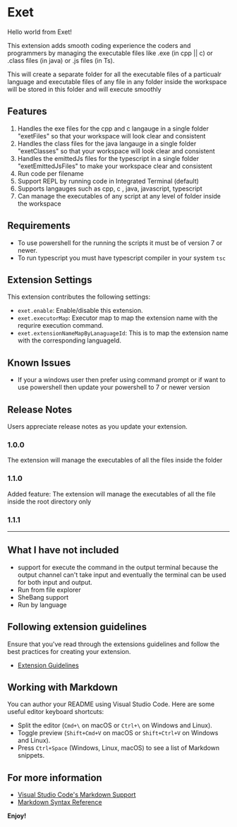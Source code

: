 # Exet 

Hello world from Exet!

This extension adds smooth coding experience the coders and programmers by managing the executable files like .exe (in cpp || c)
or .class files (in java) or .js files (in Ts).

This will create a separate folder for all the executable files of a particualr language and executable files of any file in any folder inside the workspace will be stored in this folder and will execute smoothly

## Features

1. Handles the exe files for the cpp and c langauge in a single folder "exetFiles" so that your workspace will look clear and consistent
2. Handles the class files for the java langauge in a single folder "exetClasses" so that your workspace will look clear and consistent
3. Handles the emittedJs files for the typescript in a single folder "exetEmittedJsFiles" to make your workspace clear and consistent
4. Run code per filename
5. Support REPL by running code in Integrated Terminal (default)
6. Supports langauges such as cpp, c , java, javascript, typescript
7. Can manage the executables of any script at any level of folder inside the workspace 


## Requirements

- To use powershell for the running the scripts it must be of version 7 or newer.
- To run typescript you must have typescript compiler in your system `tsc`

## Extension Settings

This extension contributes the following settings:

* `exet.enable`: Enable/disable this extension.
* `exet.executorMap`: Executor map to map the extension name with the requrire execution command.
* `exet.extensionNameMapByLanaguageId`: This is to map the extension name with the corresponding languageId.

## Known Issues

- If your a windows user then prefer using command prompt or if want to use powershell then update your powershell to 7 or newer version 

## Release Notes

Users appreciate release notes as you update your extension.

### 1.0.0

The extension will manage the executables of all the files inside the folder

### 1.1.0

Added feature: The extension will manage the executables of all the file inside the root directory only

### 1.1.1

---

## What I have not included

- support for execute the command in the output terminal because the output channel can't take input and eventually the terminal can be used for both input and output.
- Run from file explorer 
- SheBang support
- Run by language

## Following extension guidelines

Ensure that you've read through the extensions guidelines and follow the best practices for creating your extension.

* [Extension Guidelines](https://code.visualstudio.com/api/references/extension-guidelines)

## Working with Markdown

You can author your README using Visual Studio Code. Here are some useful editor keyboard shortcuts:

* Split the editor (`Cmd+\` on macOS or `Ctrl+\` on Windows and Linux).
* Toggle preview (`Shift+Cmd+V` on macOS or `Shift+Ctrl+V` on Windows and Linux).
* Press `Ctrl+Space` (Windows, Linux, macOS) to see a list of Markdown snippets.

## For more information

* [Visual Studio Code's Markdown Support](http://code.visualstudio.com/docs/languages/markdown)
* [Markdown Syntax Reference](https://help.github.com/articles/markdown-basics/)

**Enjoy!**
